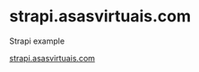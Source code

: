 # strapi.asasvirtuais.com

Strapi example

[strapi.asasvirtuais.com](https://strapi.asasvirtuais.com)
